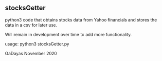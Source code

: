 ## stocksGetter

python3 code that obtains stocks data from Yahoo financials and stores the data in a csv for later use.  

Will remain in development over time to add more functionality. 

usage: python3 stocksGetter.py

GaDayas November 2020
